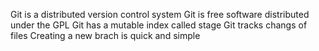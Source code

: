 Git is a distributed version control system
Git is free software distributed under the GPL
Git has a mutable index called stage
Git tracks changs of files
Creating a new brach is quick and simple

